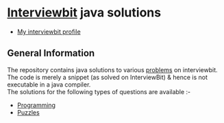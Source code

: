 # [Interviewbit](https://www.interviewbit.com) java solutions
* [My interviewbit profile](https://www.interviewbit.com/profile/samradh.shukla)

## General Information
The repository contains java solutions to various [problems](https://www.interviewbit.com/dashboard/) on interviewbit. The code is merely a snippet (as solved on InterviewBit) & hence is not executable in a java compiler.
<br/>
The solutions for the following types of questions are available :-

* [Programming](https://www.interviewbit.com/courses/programming/)
* [Puzzles](https://www.interviewbit.com/courses/programming/topics/puzzles/)
